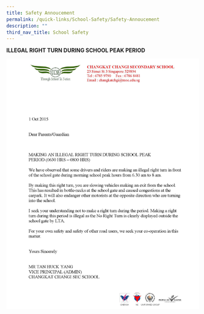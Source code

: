 ```yaml
---
title: Safety Annoucement
permalink: /quick-links/School-Safety/Safety-Annoucement
description: ""
third_nav_title: School Safety
---
```

**ILLEGAL RIGHT TURN DURING SCHOOL PEAK PERIOD**

![](/images/CCSS_Rightturn.jpeg)